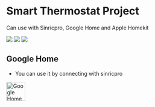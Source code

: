 # Smart Thermostat Project
Can use with Sinricpro, Google Home and Apple Homekit

 ![](https://cdn.freelogovectors.net/svg07/google-home-logo.svg)
 ![](https://logowik.com/content/uploads/images/t_apple-homekit2802.jpg)
 ![](https://lh3.googleusercontent.com/LDbL9BDfVZASl8Wh6v8aZn3foy-rDrYaumMK-mb8gLceN6cCxex5OxtAyK0c2hKsDFHplI5sXHl73A=s72)

## Google Home
* You can use it by connecting with sinricpro
<img src="https://cdn.freelogovectors.net/svg07/google-home-logo.svg" alt="Google Home Logo" width="50" height="50" class="lazyloaded" data-ll-status="loaded">
